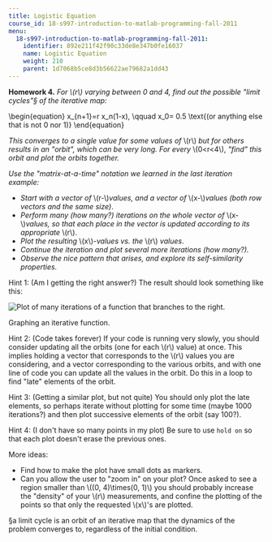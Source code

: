 ```yaml
---
title: Logistic Equation
course_id: 18-s997-introduction-to-matlab-programming-fall-2011
menu:
  18-s997-introduction-to-matlab-programming-fall-2011:
    identifier: 892e211f42f90c33de8e347b0fe16037
    name: Logistic Equation
    weight: 210
    parent: 1d7068b5ce8d3b56622ae79682a1dd43
---
```

**Homework 4.** _For \\(r\\) varying between 0 and 4, find out the possible "limit cycles"§ of the iterative map:_

\\begin{equation} x\_{n+1}=r x\_n(1-x), \\qquad x\_0= 0.5 \\text{(or anything else that is not $0$ nor $1$)} \\end{equation}

_This converges to a single value for some values of_ \\(r\\) _but for others results in an "orbit", which can be very long. For every_ \\(0<r<4\\), _"find" this orbit and plot the orbits together._

_Use the "matrix-at-a-time" notation we learned in the last iteration example:_

*   _Start with a vector of_ \\(r-\\)_values, and a vector of_ \\(x-\\)_values (both row vectors and the same size)_.
*   _Perform many (how many?) iterations on the whole vector of_ \\(x-\\)_values, so that each place in the vector is updated according to its appropriate_ \\(r\\).
*   _Plot the resulting_ \\(x\\)_\-values vs. the_ \\(r\\) _values_.
*   _Continue the iteration and plot several more iterations (how many?)._
*   _Observe the nice pattern that arises, and explore its self-similarity properties._

Hint 1: (Am I getting the right answer?) The result should look something like this:

![Plot of many iterations of a function that branches to the right.](https://open-learning-course-data-ci.s3.amazonaws.com/18-s997-introduction-to-matlab-programming-fall-2011/499d8ad9368c05f2d7477651b1f6e7ba_18-S997f11_unit5_img1.jpg)

Graphing an iterative function.

Hint 2: (Code takes forever) If your code is running very slowly, you should consider updating all the orbits (one for each \\(r\\) value) at once. This implies holding a vector that corresponds to the \\(r\\) values you are considering, and a vector corresponding to the various orbits, and with one line of code you can update all the values in the orbit. Do this in a loop to find "late" elements of the orbit.

Hint 3: (Getting a similar plot, but not quite) You should only plot the late elements, so perhaps iterate without plotting for some time (maybe 1000 iterations?) and then plot successive elements of the orbit (say 100?).

Hint 4: (I don't have so many points in my plot) Be sure to use `hold on` so that each plot doesn't erase the previous ones.

More ideas:

*   Find how to make the plot have small dots as markers.
*   Can you allow the user to "zoom in" on your plot? Once asked to see a region smaller than \\((0, 4)\\times(0, 1)\\) you should probably increase the "density" of your \\(r\\) measurements, and confine the plotting of the points so that only the requested \\(x\\)'s are plotted.

§a limit cycle is an orbit of an iterative map that the dynamics of the problem converges to, regardless of the initial condition.